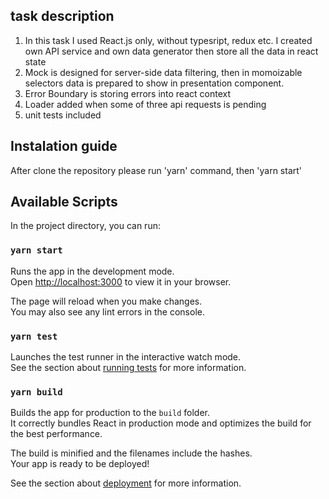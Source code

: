 ## task description

1. In this task I used React.js only, without typesript, redux etc. I created own API service and own data generator then store all the data in react state
2. Mock is designed for server-side data filtering, then in momoizable selectors data is prepared to show in presentation component.
3. Error Boundary is storing errors into react context
4. Loader added when some of three api requests is pending
5. unit tests included

## Instalation guide

After clone the repository please run 'yarn' command, then 'yarn start'

## Available Scripts

In the project directory, you can run:

### `yarn start`

Runs the app in the development mode.\
Open [http://localhost:3000](http://localhost:3000) to view it in your browser.

The page will reload when you make changes.\
You may also see any lint errors in the console.

### `yarn test`

Launches the test runner in the interactive watch mode.\
See the section about [running tests](https://facebook.github.io/create-react-app/docs/running-tests) for more information.

### `yarn build`

Builds the app for production to the `build` folder.\
It correctly bundles React in production mode and optimizes the build for the best performance.

The build is minified and the filenames include the hashes.\
Your app is ready to be deployed!

See the section about [deployment](https://facebook.github.io/create-react-app/docs/deployment) for more information.
